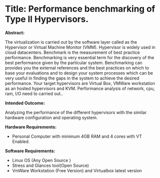 # Title: Performance benchmarking of Type II Hypervisors.

<strong>Abstract:</strong>

<p>The virtualization is carried out by the software layer called as the Hypervisor or Virtual Machine Monitor (VMM). Hypervisor is widely used in cloud datacenters. Benchmark is the measurement of best practice performance. Benchmarking is very essential term for the discovery of the best performance given by the particular system. Benchmarking can provides you the external references and the best practices on which to base your evaluations and to design your system processes which can be very useful in finding the gaps in the system to achieve the desired performance. Your target hypervisors are Virtual Box, VMWare workstation as an hosted hypervisors and KVM. Performance analysis of network, cpu, ram, I/O need to carried out..</p>

<strong>Intended Outcome:</strong>
<br/>
<p>Analyzing the performance of the different hypervisors with the similar hardware configuration and operating system. </p>

<strong>Hardware Requirements:</strong>
<br/>
<ul>
	<li>
		Personal Computer with minimum 4GB RAM and 4 cores with VT Enabled. 
	</li>
</ul>
<strong>Software Requirements:</strong>
<br/>
<ul>
	<li>
		Linux OS (Any Open Source )
	</li> 
	<li>
		Stress and Glances tool(Open Source)
	</li> 
	<li>
		VmWare Workstation (Free Version) and Virtualbox latest version
	</li> 
</ul>